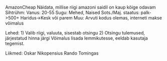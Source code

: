 AmazonCheap
Näidata, millise riigi amazoni saidil on kaup kõige odavam
Sihtrühm:
	Vanus: 20-55
	Sugu: Mehed, Naised
	Sots./Maj. staatus: palk->500+ Haridus->Kesk või parem
	Muu: Arvuti kodus olemas, interneti makse võimalus
	
Lehed:
	1) Valib riigi, valuuta, sisestab otsingu
	2) Otsingu tulemused, järjestatud hinna järgi
		Võimalus lisada lemmikutesse, eeldab kasutaja tegemist.
		
		
Liikmed:
	Oskar Nikopensius
	Rando Tomingas